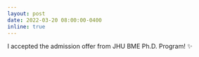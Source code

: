 ```yaml
---
layout: post
date: 2022-03-20 08:00:00-0400
inline: true
---
```


I accepted the admission offer from JHU BME Ph.D. Program! :sparkles:
